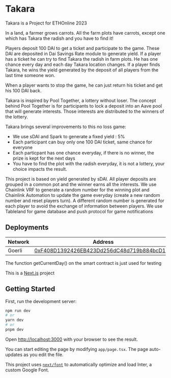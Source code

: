 # Takara

Takara is a Project for ETHOnline 2023

In a land, a farmer grows carrots. All the farm plots have carrots, except one which has Takara the radish and you have to find it!

Players deposit 100 DAI to get a ticket and participate to the game. These DAI are deposited in Dai Savings Rate module to generate yield. If a player has a ticket he can try to find Takara the radish in farm plots. He has one chance every day and each day Takara location changes. If a player finds Takara, he wins the yield generated by the deposit of all players from the last time someone won.

When a player wants to stop the game, he can just return his ticket and get his 100 DAI back.

Takara is inspired by Pool Together, a lottery without loser. The concept behind Pool Together is for participants to lock a deposit into an Aave pool that will generate interests. Those interests are distributed to the winners of the lottery.

Takara brings several improvements to this no loss game:

- We use sDAI and Spark to generate a fixed yield : 5%
- Each participant can buy only one 100 DAI ticket, same chance for everyone
- Each particpant has one chance everyday, if there is no winner, the prize is kept for the next days
- You have to find the plot with the radish everyday, it is not a lottery, your choice impacts the result.

This project is based on yield generated by sDAI. All player deposits are grouped in a common pot and the winner earns all the interests. We use Chainlink VRF to generate a random number for the winning plot and Chainlink Automation to update the game everyday (create a new random number and reset players turn). A different random number is generated for each player to avoid the exchange of information between players. We use Tableland for game database and push protocol for game notifications

## Deployments

| Network | Address                                                                                                                           |
| ------- | --------------------------------------------------------------------------------------------------------------------------------- |
| Goerli  | [0xF408D1392426EB423Dd256dC48d719b884bcD161](https://goerli.etherscan.io/address/0xF408D1392426EB423Dd256dC48d719b884bcD161#code) |

The function getCurrentDay() on the smart contract is just used for testing

This is a [Next.js](https://nextjs.org/) project

## Getting Started

First, run the development server:

```bash
npm run dev
# or
yarn dev
# or
pnpm dev
```

Open [http://localhost:3000](http://localhost:3000) with your browser to see the result.

You can start editing the page by modifying `app/page.tsx`. The page auto-updates as you edit the file.

This project uses [`next/font`](https://nextjs.org/docs/basic-features/font-optimization) to automatically optimize and load Inter, a custom Google Font.
